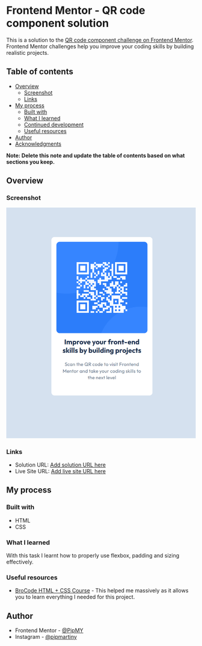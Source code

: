 # Frontend Mentor - QR code component solution

This is a solution to the [QR code component challenge on Frontend Mentor](https://www.frontendmentor.io/challenges/qr-code-component-iux_sIO_H). Frontend Mentor challenges help you improve your coding skills by building realistic projects. 

## Table of contents

- [Overview](#overview)
  - [Screenshot](#screenshot)
  - [Links](#links)
- [My process](#my-process)
  - [Built with](#built-with)
  - [What I learned](#what-i-learned)
  - [Continued development](#continued-development)
  - [Useful resources](#useful-resources)
- [Author](#author)
- [Acknowledgments](#acknowledgments)

**Note: Delete this note and update the table of contents based on what sections you keep.**

## Overview

### Screenshot

![](/screenshot.png)

### Links

- Solution URL: [Add solution URL here](https://your-solution-url.com)
- Live Site URL: [Add live site URL here](https://your-live-site-url.com)

## My process

### Built with

- HTML
- CSS

### What I learned

With this task I learnt how to properly use flexbox, padding and sizing effectively.

### Useful resources

- [BroCode HTML + CSS Course](https://www.youtube.com/watch?v=HGTJBPNC-Gw) - This helped me massively as it allows you to learn everything I needed for this project.

## Author

- Frontend Mentor - [@PipMY](https://www.frontendmentor.io/profile/PipMY)
- Instagram - [@pipmartiny](https://www.instagram.com/pipmartiny/)
